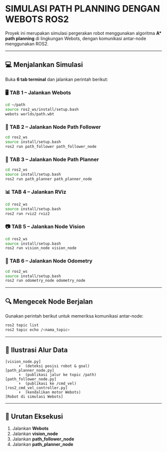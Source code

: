 # SIMULASI PATH PLANNING DENGAN WEBOTS ROS2

Proyek ini merupakan simulasi pergerakan robot menggunakan algoritma **A\* path planning** di lingkungan Webots, dengan komunikasi antar-node menggunakan ROS2.

---

## 💻 Menjalankan Simulasi

Buka **6 tab terminal** dan jalankan perintah berikut:

### 🖥️ TAB 1 – Jalankan Webots
```bash
cd ~/path
source ros2_ws/install/setup.bash
webots worlds/path.wbt
```

### 🤖 TAB 2 – Jalankan Node Path Follower
```bash
cd ros2_ws
source install/setup.bash
ros2 run path_follower path_follower_node
```

### 🧠 TAB 3 – Jalankan Node Path Planner
```bash
cd ros2_ws
source install/setup.bash
ros2 run path_planner path_planner_node
```

### 📊 TAB 4 – Jalankan RViz
```bash
cd ros2_ws
source install/setup.bash
ros2 run rviz2 rviz2
```

### 📷 TAB 5 – Jalankan Node Vision
```bash
cd ros2_ws
source install/setup.bash
ros2 run vision_node vision_node
```

### 🧭 TAB 6 – Jalankan Node Odometry
```bash
cd ros2_ws
source install/setup.bash
ros2 run odometry_node odometry_node
```

---

## 🔍 Mengecek Node Berjalan
Gunakan perintah berikut untuk memeriksa komunikasi antar-node:

```bash
ros2 topic list
ros2 topic echo /<nama_topic>
```

---

## 🔄 Ilustrasi Alur Data

```
[vision_node.py]
      ⬇️  (deteksi posisi robot & goal)
[path_planner_node.py]
      ⬇️  (publikasi jalur ke topic /path)
[path_follower_node.py]
      ⬇️  (publikasi ke /cmd_vel)
[ros2_cmd_vel_controller.py]
      ⬇️  (kendalikan motor Webots)
[Robot di simulasi Webots]
```

---

## 🚀 Urutan Eksekusi
1. Jalankan **Webots**
2. Jalankan **vision_node**
3. Jalankan **path_follower_node**
4. Jalankan **path_planner_node**
